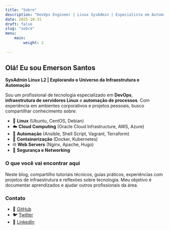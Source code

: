 ```yaml
---
title: "Sobre"
description: "DevOps Engineer | Linux SysAdmin | Especialista em Automação"
date: 2025-10-31
draft: false
slug: "sobre"
menu:
    main:
        weight: 2
    
---
```


## Olá! Eu sou Emerson Santos

**SysAdmin Linux L2 | Explorando o Universo da Infraestrutura e Automação**

Sou um profissional de tecnologia especializado em **DevOps**, **infraestrutura de servidores Linux** e **automação de processos**. Com experiência em ambientes corporativos e projetos pessoais, busco compartilhar conhecimento sobre:

- 🐧 **Linux** (Ubuntu, CentOS, Debian)
- ☁️ **Cloud Computing** (Oracle Cloud Infrastructure, AWS, Azure)
- 🔧 **Automação** (Ansible, Shell Script, Vagrant, Terraform)
- 🐳 **Containerização** (Docker, Kubernetes)
- 🌐 **Web Servers** (Nginx, Apache, Hugo)
- 🔐 **Segurança e Networking**

### O que você vai encontrar aqui

Neste blog, compartilho tutoriais técnicos, guias práticos, experiências com projetos de infraestrutura e reflexões sobre tecnologia. Meu objetivo é documentar aprendizados e ajudar outros profissionais da área.

### Contato

- 🐙 [GitHub](https://github.com/seu-usuario)
- 🐦 [Twitter](https://twitter.com/seu-usuario)
- 💼 [LinkedIn](https://linkedin.com/in/seu-perfil)